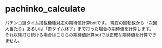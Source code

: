 # pachinko_calculate

パチンコ遊タイム搭載機種対応の期待値計算botです。
現在の回転数から「次回大当たり」あるいは「遊タイム終了」まで打った場合の期待値を計算します。
それ以降打ち続ける場合はこちらの期待値計算botでは正確な期待値を計算できません。

